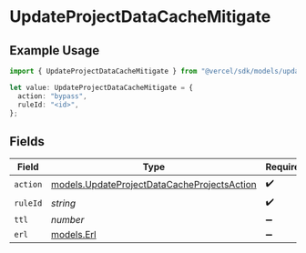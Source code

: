 # UpdateProjectDataCacheMitigate

## Example Usage

```typescript
import { UpdateProjectDataCacheMitigate } from "@vercel/sdk/models/updateprojectdatacacheop.js";

let value: UpdateProjectDataCacheMitigate = {
  action: "bypass",
  ruleId: "<id>",
};
```

## Fields

| Field                                                                                            | Type                                                                                             | Required                                                                                         | Description                                                                                      |
| ------------------------------------------------------------------------------------------------ | ------------------------------------------------------------------------------------------------ | ------------------------------------------------------------------------------------------------ | ------------------------------------------------------------------------------------------------ |
| `action`                                                                                         | [models.UpdateProjectDataCacheProjectsAction](../models/updateprojectdatacacheprojectsaction.md) | :heavy_check_mark:                                                                               | N/A                                                                                              |
| `ruleId`                                                                                         | *string*                                                                                         | :heavy_check_mark:                                                                               | N/A                                                                                              |
| `ttl`                                                                                            | *number*                                                                                         | :heavy_minus_sign:                                                                               | N/A                                                                                              |
| `erl`                                                                                            | [models.Erl](../models/erl.md)                                                                   | :heavy_minus_sign:                                                                               | N/A                                                                                              |
